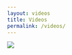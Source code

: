 ```yaml
---
layout: videos
title: Videos
permalink: /videos/
---
```


![](https://www.youtube.com/watch?v=z6WKv97E5dw?width=960&height=540)
